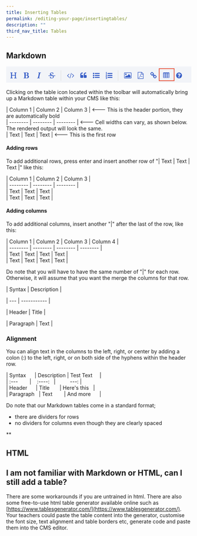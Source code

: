 ```yaml
---
title: Inserting Tables
permalink: /editing-your-page/insertingtables/
description: ""
third_nav_title: Tables
---
```

## Markdown

![](/images/Toolbar%20(table).png)

Clicking on the table icon located within the toolbar will automatically bring up a Markdown table within your CMS like this:

<p>| Column 1 | Column 2 | Column 3 | <--- This is the header portion, they are automatically bold 
<br>| -------- | -------- | -------- | <--- Cell widths can vary, as shown below. The rendered output will look the same.
<br>| Text     | Text     | Text     | <--- This is the first row 
</p>

#### Adding rows	
To add additional rows, press enter and insert another row of "| Text     | Text     | Text     |" like this:
<br>
<p>| Column 1 | Column 2 | Column 3 | 
<br>| -------- | -------- | -------- | 
<br>| Text     | Text     | Text     |
<br>| Text     | Text     | Text     |
</p>

#### Adding columns
To add additional columns, insert another "|" after the last of the row, like this:
<br>
<p>| Column 1 | Column 2 | Column 3 | Column 4 |
<br>| -------- | -------- | -------- | -------- |
<br>| Text     | Text     | Text     | Text     |
<br>| Text     | Text     | Text     | Text     |
</p>

Do note that you will have to have the same number of "|" for each row. Otherwise, it will assume that you want the merge the columns for that row.

| Syntax | Description |

| --- | ----------- |

| Header | Title |

| Paragraph | Text |

  
  

### Alignment

You can align text in the columns to the left, right, or center by adding a colon (:) to the left, right, or on both side of the hyphens within the header row.

<p>
| Syntax      | Description | Test Text     |
<br>| :---        |    :----:   |          ---: |
<br>| Header      | Title       | Here's this   |
<br>| Paragraph   | Text        | And more      |
</p>

Do note that our Markdown tables come in a standard format; 

*   there are dividers for rows
*   no dividers for columns even though they are clearly spaced
    

**



## HTML


## I am not familiar with Markdown or HTML, can I still add a table?

There are some workarounds if you are untrained in html. There are also some free-to-use html table generator available online such as [https://www.tablesgenerator.com/](https://www.tablesgenerator.com/). Your teachers could paste the table content into the generator, customise the font size, text alignment and table borders etc, generate code and paste them into the CMS editor.